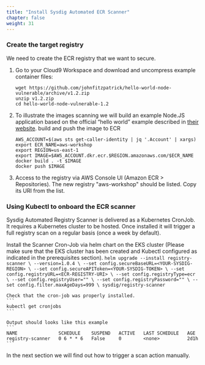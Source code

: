 ```yaml
---
title: "Install Sysdig Automated ECR Scanner"
chapter: false
weight: 31
---
```


### Create the target registry

We need to create the ECR registry that we want to secure.

1. Go to your Cloud9 Workspace and download and uncompress example container files:
    <!-- wget https://github.com/sysdiglabs/hello-world-node-vulnerable/releases/download/v1.0/hello-world-node-vulnerable.zip -->
    ```
    wget https://github.com/johnfitzpatrick/hello-world-node-vulnerable/archive/v1.2.zip
    unzip v1.2.zip
    cd hello-world-node-vulnerable-1.2 
    ```

2. To illustrate the images scanning we will build an example Node.JS application based on the official “hello world” example described in [their website](https://nodejs.org/de/docs/guides/nodejs-docker-webapp/).
    build and push the image to ECR
    ```
    AWS_ACCOUNT=$(aws sts get-caller-identity | jq '.Account' | xargs)
    export ECR_NAME=aws-workshop
    export REGION=us-east-1
    export IMAGE=$AWS_ACCOUNT.dkr.ecr.$REGION.amazonaws.com/$ECR_NAME
    docker build . -t $IMAGE
    docker push $IMAGE 
    ```

3. Access to the registry via AWS Console UI (Amazon ECR > Repositories). The new registry "aws-workshop" should be listed. Copy its URI from the list.

### Using Kubectl to onboard the ECR scanner

Sysdig Automated Registry Scanner is delivered as a Kubernetes CronJob. It requires a Kubernetes cluster to be hosted. Once installed it will trigger a full registry scan on a regular basis (once a week by default).

Install the Scanner Cron-Job via helm chart on the EKS cluster
(Please make sure that the EKS cluster has been created and Kubectl configured as indicated in the prerequisites section).
    ```
    helm upgrade --install registry-scanner \
        --version=1.0.4 \
        --set config.secureBaseURL=<YOUR-SYSDIG-REGION> \
        --set config.secureAPIToken=<YOUR-SYSDIG-TOKEN> \
        --set config.registryURL=<ECR-REGISTRY-URI> \
        --set config.registryType=ecr \
        --set config.registryUser="" \
        --set config.registryPassword="" \
        --set config.filter.maxAgeDays=999 \
        sysdig/registry-scanner
    ```

    Check that the cron-job was properly installed.
    ```
    kubectl get cronjobs
    ```

    Output should looks like this example
    ```
    NAME               SCHEDULE    SUSPEND   ACTIVE   LAST SCHEDULE   AGE
    registry-scanner   0 6 * * 6   False     0        <none>          2d1h
    ```

In the next section we will find out how to trigger a scan action manually.



